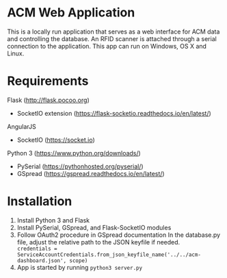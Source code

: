 # ACM Web Application  
This is a locally run application that serves as a web interface for ACM data and controlling the database. An RFID scanner
is attached through a serial connection to the application. This app can run on Windows, OS X and Linux.

# Requirements  
Flask (http://flask.pocoo.org)  
* SocketIO extension (https://flask-socketio.readthedocs.io/en/latest/)  

AngularJS  
* SocketIO (https://socket.io)  

Python 3 (https://www.python.org/downloads/) 
* PySerial (https://pythonhosted.org/pyserial/)  
* GSpread (https://gspread.readthedocs.io/en/latest/)  

# Installation  
1. Install Python 3 and Flask
2. Install PySerial, GSpread, and Flask-SocketIO modules
3. Follow OAuth2 procedure in GSpread documentation
   In the database.py file, adjust the relative path to the JSON keyfile if needed.
   `            credentials = ServiceAccountCredentials.from_json_keyfile_name('../../acm-dashboard.json', scope)`
4. App is started by running `python3 server.py`